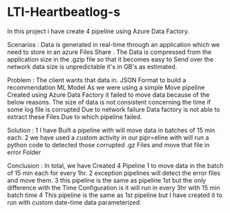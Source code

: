 # LTI-Heartbeatlog-s
In this project i have create 4 pipeline using Azure Data Factory.


Scenarios :
Data is generated in real-time through an application which we need to store in an azure Files Share . The Data is compressed from the application size in the .gzip file so that it becomes easy to Send over the network data size is unpredictable it's in GB's as estimated.

Problem :
The client wants that data in. JSON Format to build a recommendation ML Model
 As we were using a simple Move pipeline Created using Azure Data Factory it failed to move data because of the below reasons.
The size of data is not consistent concerning the time
if some log file is corrupted Due to network failure Data factory is not able to extract these Files Due to which pipeline failed.

Solution :
1 I have Built a  pipeline with will move data in batches of 15 min each.
2 we have used a custom activity in our pipr=eline with will run a python code to detected those corrupted .gz Files and move that file in error Folder

Conclusion :
In total, we have Created 4 Pipeline 
1 to move data in the batch of 15 min each for every 1hr.
2 exception pipelines will detect the error files and move them.
3 this pipeline is the same as pipeline 1st  but the only difference with the Time Configuration is it will run in every 3hr with 15 min batch time
4 This pipeline is the same as 1st pipeline but I have created it to run with custom date-time data parameterized.

